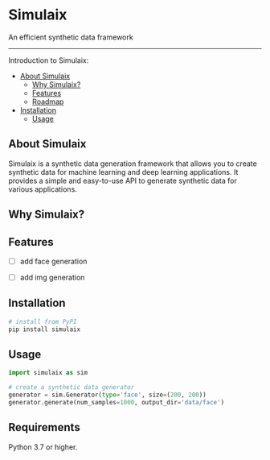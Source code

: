 # Simulaix

An efficient synthetic data framework


---
Introduction to Simulaix:
- [About Simulaix](#about-simulaix)
    - [Why Simulaix?](#why-simulaix)
    - [Features](#features)
    - [Roadmap](#roadmap)
- [Installation](#installation)
    - [Usage](#usage)



## About Simulaix

Simulaix is a synthetic data generation framework that allows you to create synthetic data for machine learning and deep learning applications. It provides a simple and easy-to-use API to generate synthetic data for various applications. 


## Why Simulaix?


## Features
- [ ] add face generation
- [ ] add img generation



## Installation

```sh 
# install from PyPI
pip install simulaix

```


## Usage

```python
import simulaix as sim

# create a synthetic data generator
generator = sim.Generator(type='face', size=(200, 200))
generator.generate(num_samples=1000, output_dir='data/face')

```





## Requirements
Python 3.7 or higher.
